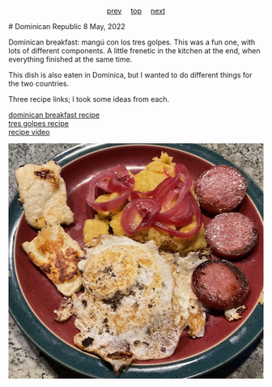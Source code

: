 <span><p align=center>
[prev](dominica.md)&emsp;
[top](../index.md)&emsp;
[next](../e/east_timor.md)
</p></span>
# Dominican Republic
8 May, 2022


Dominican breakfast: mangu&#769; con los tres golpes. This was a fun
one, with lots of different components. A little frenetic in the
kitchen at the end, when everything finished at the same time.

This dish is also eaten in Dominica, but I wanted to do different things for the two countries.

Three recipe links; I took some ideas from each.

[dominican breakfast recipe](https://tropicalcheese.com/recipes/breakfast/traditional-dominican-breakfast)<br>
[tres golpes recipe](https://www.sidechef.com/recipes/47485/mang_tres_golpes_dominican_breakfast/)<br>
[recipe video](https://youtu.be/THppTz5QDV8)

![breakfast](images/dominican_republic.jpeg)
 